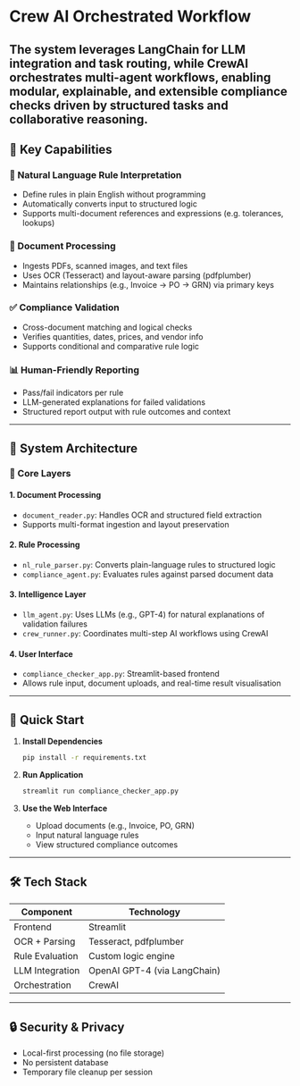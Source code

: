 # Crew AI Orchestrated Workflow

The system leverages LangChain for LLM integration and task routing, while CrewAI orchestrates multi-agent workflows, enabling modular, explainable, and extensible compliance checks driven by structured tasks and collaborative reasoning.
---

## 🌟 Key Capabilities

### 🧠 Natural Language Rule Interpretation

* Define rules in plain English without programming
* Automatically converts input to structured logic
* Supports multi-document references and expressions (e.g. tolerances, lookups)

### 📄 Document Processing

* Ingests PDFs, scanned images, and text files
* Uses OCR (Tesseract) and layout-aware parsing (pdfplumber)
* Maintains relationships (e.g., Invoice → PO → GRN) via primary keys

### ✅ Compliance Validation

* Cross-document matching and logical checks
* Verifies quantities, dates, prices, and vendor info
* Supports conditional and comparative rule logic

### 📊 Human-Friendly Reporting

* Pass/fail indicators per rule
* LLM-generated explanations for failed validations
* Structured report output with rule outcomes and context

---

## 🧱 System Architecture

### 📂 Core Layers

#### 1. **Document Processing**

* `document_reader.py`: Handles OCR and structured field extraction
* Supports multi-format ingestion and layout preservation

#### 2. **Rule Processing**

* `nl_rule_parser.py`: Converts plain-language rules to structured logic
* `compliance_agent.py`: Evaluates rules against parsed document data

#### 3. **Intelligence Layer**

* `llm_agent.py`: Uses LLMs (e.g., GPT-4) for natural explanations of validation failures
* `crew_runner.py`: Coordinates multi-step AI workflows using CrewAI

#### 4. **User Interface**

* `compliance_checker_app.py`: Streamlit-based frontend
* Allows rule input, document uploads, and real-time result visualisation

---

## 🚀 Quick Start

1. **Install Dependencies**

   ```bash
   pip install -r requirements.txt
   ```

2. **Run Application**

   ```bash
   streamlit run compliance_checker_app.py
   ```

3. **Use the Web Interface**

   * Upload documents (e.g., Invoice, PO, GRN)
   * Input natural language rules
   * View structured compliance outcomes

---

## 🛠️ Tech Stack

| Component       | Technology                   |
| --------------- | ---------------------------- |
| Frontend        | Streamlit                    |
| OCR + Parsing   | Tesseract, pdfplumber        |
| Rule Evaluation | Custom logic engine          |
| LLM Integration | OpenAI GPT-4 (via LangChain) |
| Orchestration   | CrewAI                       |

---

## 🔒 Security & Privacy

* Local-first processing (no file storage)
* No persistent database
* Temporary file cleanup per session
